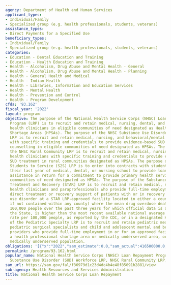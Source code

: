 ```yaml
---
agency: Department of Health and Human Services
applicant_types:
- Individual/Family
- Specialized group (e.g. health professionals, students, veterans)
assistance_types:
- Direct Payments for a Specified Use
beneficiary_types:
- Individual/Family
- Specialized group (e.g. health professionals, students, veterans)
categories:
- Education - Dental Education and Training
- Education - Health Education and Training
- Health - Alcoholism, Drug Abuse and Mental Health - General
- Health - Alcoholism, Drug Abuse and Mental Health - Planning
- Health - General Health and Medical
- Health - Indian Health
- Health - Libraries, Information and Education Services
- Health - Mental Health
- Health - Prevention and Control
- Health - Program Development
cfda: '93.162'
fiscal_year: '2022'
layout: program
objective: The purpose of the National Health Service Corps (NHSC) Loan Repayment
  Program (LRP) is to recruit and retain medical, nursing, dental, and behavioral/mental
  health clinicians in eligible communities of need designated as Health Professional
  Shortage Areas (HPSAs). The purpose of the NHSC Substance Use Disorder (SUD) Workforce
  LRP is to recruit and retain medical, nursing, and behavioral/mental health clinicians
  with specific training and credentials to provide evidence-based SUD treatment and
  counselling in eligible communities of need designated as HPSAs. The purpose of
  the NHSC Rural Community LRP is to recruit and retain medical, nursing, and behavioral/mental
  health clinicians with specific training and credentials to provide evidence-based
  SUD treatment in rural communities designated as HPSAs. The purpose of the NHSC
  Students to Service (S2S) LRP is to enter into contracts with students who are in
  their last year of medical, dental, or nursing school to provide loan repayment
  assistance in return for a commitment to provide primary health services in eligible
  communities of need designated as HPSAs. The purpose of the Substance Use Disorder
  Treatment and Recovery (STAR) LRP is to recruit and retain medical, nursing, behavioral/mental
  health clinicians and paraprofessionals who provide full-time employment that involves
  direct treatment or recovery support of patients with or in recovery from a substance
  use disorder at a STAR LRP-approved facility located in either a county (or a municipality,
  if not contained within any county) where the mean drug overdose death rate per
  100,000 people over the past three years for which official data is available from
  the State, is higher than the most recent available national average overdose death
  rate per 100,000 people, as reported by the CDC, or in a designated HPSA. The purpose
  of the Pediatric Specialty LRP is to recruit and retain pediatric medical specialists,
  pediatric surgical specialists and child and adolescent mental and behavioral health
  providers who provide full-time employment in or for an approved facility serving,
  a health professional shortage area or medically underserved area, or to serve a
  medically underserved population.
obligations: '[{"x":"2022","sam_estimate":0.0,"sam_actual":416500000.0,"usa_spending_actual":358491041.0},{"x":"2023","sam_estimate":352000000.0,"sam_actual":0.0,"usa_spending_actual":42838836.0},{"x":"2024","sam_estimate":347000000.0,"sam_actual":0.0,"usa_spending_actual":0.0}]'
permalink: /program/93.162.html
popular_name: National Health Service Corps (NHSC) Loan Repayment Program (LRP), NHSC
  Substance Use Disorder (SUD) Workforce LRP, NHSC Rural Community LRP, NH
sam_url: https://sam.gov/fal/f36979d1c23d4dc4b4e48f85091b2881/view
sub-agency: Health Resources and Services Administration
title: National Health Service Corps Loan Repayment
---
```

